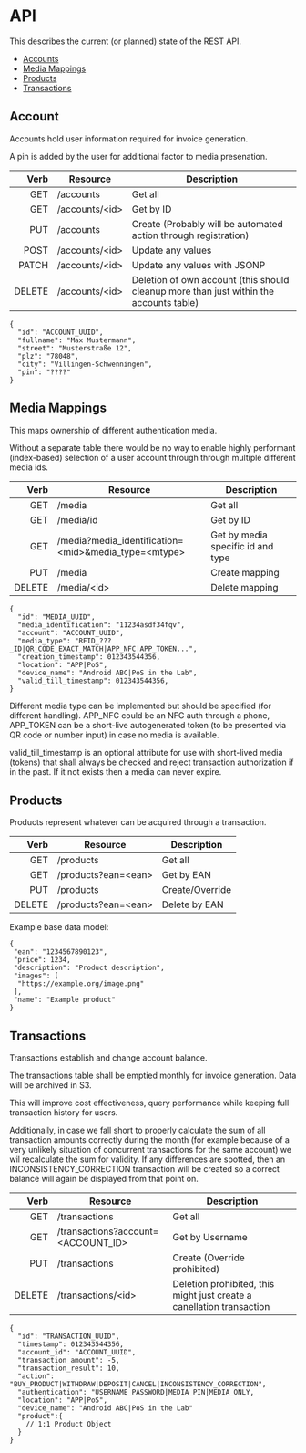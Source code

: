 # API

This describes the current (or planned) state of the REST API.

* [Accounts](#account)
* [Media Mappings](#media-mappings)
* [Products](#products)
* [Transactions](#transactions)

## Account 

Accounts hold user information required for invoice generation.

A pin is added by the user for additional factor to media presenation.

|Verb|Resource|Description|
|-:|-|-|
|GET   | /accounts | Get all |
|GET   | /accounts/&lt;id&gt; | Get by ID |
|PUT   | /accounts | Create (Probably will be automated action through registration) |
|POST  | /accounts/&lt;id&gt; | Update any values |
|PATCH | /accounts/&lt;id&gt; | Update any values with JSONP |
|DELETE| /accounts/&lt;id&gt; | Deletion of own account (this should cleanup more than just within the accounts table) |

```
{
  "id": "ACCOUNT_UUID",
  "fullname": "Max Mustermann",
  "street": "Musterstraße 12",
  "plz": "78048",
  "city": "Villingen-Schwenningen",
  "pin": "????"
}
```

## Media Mappings 

This maps ownership of different authentication media.

Without a separate table there would be no way to enable highly performant (index-based) selection
of a user account through through multiple different media ids.

|Verb|Resource|Description|
|-:|-|-|
|GET   | /media | Get all |
|GET   | /media/id | Get by ID |
|GET   | /media?media_identification=&lt;mid&gt;&media_type=&lt;mtype&gt; | Get by media specific id and type |
|PUT   | /media | Create mapping |
|DELETE| /media/&lt;id&gt; | Delete mapping |

```
{
  "id": "MEDIA_UUID",
  "media_identification": "11234asdf34fqv",
  "account": "ACCOUNT_UUID",
  "media_type": "RFID_???_ID|QR_CODE_EXACT_MATCH|APP_NFC|APP_TOKEN...",
  "creation_timestamp": 012343544356,
  "location": "APP|PoS",
  "device_name": "Android ABC|PoS in the Lab",
  "valid_till_timestamp": 012343544356,
}
```

Different media type can be implemented but should be specified (for different handling).
APP_NFC could be an NFC auth through a phone, APP_TOKEN can be a short-live autogenerated token (to be presented via QR code or number input) in case no media is available.

valid_till_timestamp is an optional attribute for use with short-lived media (tokens) that shall always be checked and reject transaction authorization if in the past.
If it not exists then a media can never expire.


## Products 

Products represent whatever can be acquired through a transaction.

|Verb|Resource|Description|
|-:|-|-|
|GET   | /products | Get all |
|GET   | /products?ean=&lt;ean&gt; | Get by EAN |
|PUT   | /products | Create/Override |
|DELETE| /products?ean=&lt;ean&gt; | Delete by EAN |

Example base data model:

```
{
 "ean": "1234567890123",
 "price": 1234,
 "description": "Product description",
 "images": [
  "https://example.org/image.png"
 ],
 "name": "Example product"
}
```

## Transactions 

Transactions establish and change account balance.

The transactions table shall be emptied monthly for invoice generation.
Data will be archived in S3.

This will improve cost effectiveness, query performance while keeping full transaction history for users.

Additionally, in case we fall short to properly calculate the sum of all transaction amounts correctly during the month (for example because of a very unlikely situation of concurrent transactions for the same account) we wil recalculate the sum for validity.
If any differences are spotted, then an INCONSISTENCY_CORRECTION transaction will be created so a correct balance will again be displayed from that point on.

|Verb|Resource|Description|
|-:|-|-|
|GET   | /transactions | Get all |
|GET   | /transactions?account=&lt;ACCOUNT_ID&gt; | Get by Username |
|PUT   | /transactions | Create (Override prohibited) |
|DELETE| /transactions/&lt;id&gt; | Deletion prohibited, this might just create a canellation transaction |


```
{
  "id": "TRANSACTION_UUID",
  "timestamp": 012343544356,
  "account_id": "ACCOUNT_UUID",
  "transaction_amount": -5,
  "transaction_result": 10,
  "action": "BUY_PRODUCT|WITHDRAW|DEPOSIT|CANCEL|INCONSISTENCY_CORRECTION",
  "authentication": "USERNAME_PASSWORD|MEDIA_PIN|MEDIA_ONLY,
  "location": "APP|PoS",
  "device_name": "Android ABC|PoS in the Lab"
  "product":{
    // 1:1 Product Object
  }
}
```


